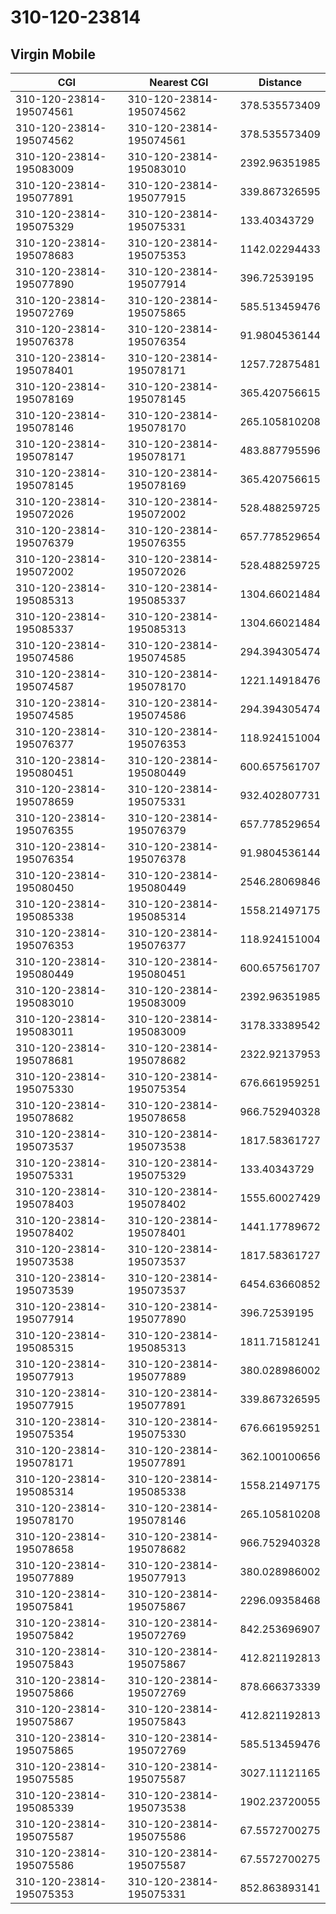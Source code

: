 # 310-120-23814
## Virgin Mobile


| CGI | Nearest CGI | Distance |
|-----|-------------|----------|
| 310-120-23814-195074561 | 310-120-23814-195074562 | 378.535573409 |
| 310-120-23814-195074562 | 310-120-23814-195074561 | 378.535573409 |
| 310-120-23814-195083009 | 310-120-23814-195083010 | 2392.96351985 |
| 310-120-23814-195077891 | 310-120-23814-195077915 | 339.867326595 |
| 310-120-23814-195075329 | 310-120-23814-195075331 | 133.40343729 |
| 310-120-23814-195078683 | 310-120-23814-195075353 | 1142.02294433 |
| 310-120-23814-195077890 | 310-120-23814-195077914 | 396.72539195 |
| 310-120-23814-195072769 | 310-120-23814-195075865 | 585.513459476 |
| 310-120-23814-195076378 | 310-120-23814-195076354 | 91.9804536144 |
| 310-120-23814-195078401 | 310-120-23814-195078171 | 1257.72875481 |
| 310-120-23814-195078169 | 310-120-23814-195078145 | 365.420756615 |
| 310-120-23814-195078146 | 310-120-23814-195078170 | 265.105810208 |
| 310-120-23814-195078147 | 310-120-23814-195078171 | 483.887795596 |
| 310-120-23814-195078145 | 310-120-23814-195078169 | 365.420756615 |
| 310-120-23814-195072026 | 310-120-23814-195072002 | 528.488259725 |
| 310-120-23814-195076379 | 310-120-23814-195076355 | 657.778529654 |
| 310-120-23814-195072002 | 310-120-23814-195072026 | 528.488259725 |
| 310-120-23814-195085313 | 310-120-23814-195085337 | 1304.66021484 |
| 310-120-23814-195085337 | 310-120-23814-195085313 | 1304.66021484 |
| 310-120-23814-195074586 | 310-120-23814-195074585 | 294.394305474 |
| 310-120-23814-195074587 | 310-120-23814-195078170 | 1221.14918476 |
| 310-120-23814-195074585 | 310-120-23814-195074586 | 294.394305474 |
| 310-120-23814-195076377 | 310-120-23814-195076353 | 118.924151004 |
| 310-120-23814-195080451 | 310-120-23814-195080449 | 600.657561707 |
| 310-120-23814-195078659 | 310-120-23814-195075331 | 932.402807731 |
| 310-120-23814-195076355 | 310-120-23814-195076379 | 657.778529654 |
| 310-120-23814-195076354 | 310-120-23814-195076378 | 91.9804536144 |
| 310-120-23814-195080450 | 310-120-23814-195080449 | 2546.28069846 |
| 310-120-23814-195085338 | 310-120-23814-195085314 | 1558.21497175 |
| 310-120-23814-195076353 | 310-120-23814-195076377 | 118.924151004 |
| 310-120-23814-195080449 | 310-120-23814-195080451 | 600.657561707 |
| 310-120-23814-195083010 | 310-120-23814-195083009 | 2392.96351985 |
| 310-120-23814-195083011 | 310-120-23814-195083009 | 3178.33389542 |
| 310-120-23814-195078681 | 310-120-23814-195078682 | 2322.92137953 |
| 310-120-23814-195075330 | 310-120-23814-195075354 | 676.661959251 |
| 310-120-23814-195078682 | 310-120-23814-195078658 | 966.752940328 |
| 310-120-23814-195073537 | 310-120-23814-195073538 | 1817.58361727 |
| 310-120-23814-195075331 | 310-120-23814-195075329 | 133.40343729 |
| 310-120-23814-195078403 | 310-120-23814-195078402 | 1555.60027429 |
| 310-120-23814-195078402 | 310-120-23814-195078401 | 1441.17789672 |
| 310-120-23814-195073538 | 310-120-23814-195073537 | 1817.58361727 |
| 310-120-23814-195073539 | 310-120-23814-195073537 | 6454.63660852 |
| 310-120-23814-195077914 | 310-120-23814-195077890 | 396.72539195 |
| 310-120-23814-195085315 | 310-120-23814-195085313 | 1811.71581241 |
| 310-120-23814-195077913 | 310-120-23814-195077889 | 380.028986002 |
| 310-120-23814-195077915 | 310-120-23814-195077891 | 339.867326595 |
| 310-120-23814-195075354 | 310-120-23814-195075330 | 676.661959251 |
| 310-120-23814-195078171 | 310-120-23814-195077891 | 362.100100656 |
| 310-120-23814-195085314 | 310-120-23814-195085338 | 1558.21497175 |
| 310-120-23814-195078170 | 310-120-23814-195078146 | 265.105810208 |
| 310-120-23814-195078658 | 310-120-23814-195078682 | 966.752940328 |
| 310-120-23814-195077889 | 310-120-23814-195077913 | 380.028986002 |
| 310-120-23814-195075841 | 310-120-23814-195075867 | 2296.09358468 |
| 310-120-23814-195075842 | 310-120-23814-195072769 | 842.253696907 |
| 310-120-23814-195075843 | 310-120-23814-195075867 | 412.821192813 |
| 310-120-23814-195075866 | 310-120-23814-195072769 | 878.666373339 |
| 310-120-23814-195075867 | 310-120-23814-195075843 | 412.821192813 |
| 310-120-23814-195075865 | 310-120-23814-195072769 | 585.513459476 |
| 310-120-23814-195075585 | 310-120-23814-195075587 | 3027.11121165 |
| 310-120-23814-195085339 | 310-120-23814-195073538 | 1902.23720055 |
| 310-120-23814-195075587 | 310-120-23814-195075586 | 67.5572700275 |
| 310-120-23814-195075586 | 310-120-23814-195075587 | 67.5572700275 |
| 310-120-23814-195075353 | 310-120-23814-195075331 | 852.863893141 |
